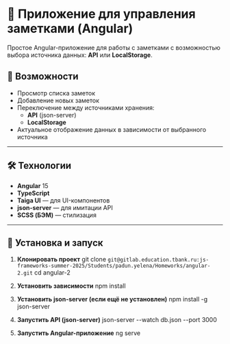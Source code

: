 # 📝 Приложение для управления заметками (Angular)

Простое Angular-приложение для работы с заметками с возможностью выбора источника данных: **API** или **LocalStorage**.

## 📌 Возможности
- Просмотр списка заметок
- Добавление новых заметок
- Переключение между источниками хранения:
  - **API** (json-server)
  - **LocalStorage**
- Актуальное отображение данных в зависимости от выбранного источника

---

## 🛠️ Технологии
- **Angular** 15
- **TypeScript**
- **Taiga UI** — для UI-компонентов
- **json-server** — для имитации API
- **SCSS (БЭМ)** — стилизация

---
## 🚀 Установка и запуск

1. **Клонировать проект**
git clone `git@gitlab.education.tbank.ru:js-frameworks-summer-2025/Students/padun.yelena/Homeworks/angular-2.git`
cd angular-2

2. **Установить зависимости**
npm install

3. **Установить json-server (если ещё не установлен)**
npm install -g json-server

4. **Запустить API (json-server)**
json-server --watch db.json --port 3000

5. **Запустить Angular-приложение**
ng serve




